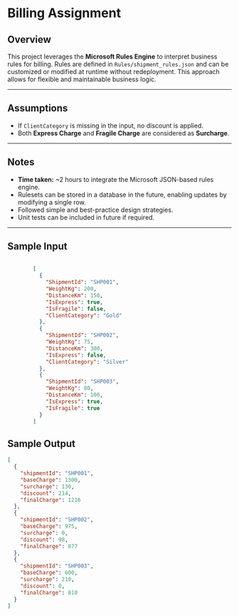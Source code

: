 # Billing Assignment

## Overview

This project leverages the **Microsoft Rules Engine** to interpret business rules for billing. Rules are defined in `Rules/shipment_rules.json` and can be customized or modified at runtime without redeployment. This approach allows for flexible and maintainable business logic.

---

## Assumptions

- If `ClientCategory` is missing in the input, no discount is applied.
- Both **Express Charge** and **Fragile Charge** are considered as **Surcharge**.

---

## Notes

- **Time taken:** ~2 hours to integrate the Microsoft JSON-based rules engine.
- Rulesets can be stored in a database in the future, enabling updates by modifying a single row.
- Followed simple and best-practice design strategies.
- Unit tests can be included in future if required.

---

## Sample Input
```json

        [
          {
            "ShipmentId": "SHP001",
            "WeightKg": 200,
            "DistanceKm": 150,
            "IsExpress": true,
            "IsFragile": false,
            "ClientCategory": "Gold"
          },
          {
            "ShipmentId": "SHP002",
            "WeightKg": 75,
            "DistanceKm": 300,
            "IsExpress": false,
            "ClientCategory": "Silver"
          },
          {
            "ShipmentId": "SHP003",
            "WeightKg": 80,
            "DistanceKm": 100,
            "IsExpress": true,
            "IsFragile": true
          }
        ]
```


## Sample Output

```json
[
  {
    "shipmentId": "SHP001",
    "baseCharge": 1300,
    "surcharge": 130,
    "discount": 214,
    "finalCharge": 1216
  },
  {
    "shipmentId": "SHP002",
    "baseCharge": 975,
    "surcharge": 0,
    "discount": 98,
    "finalCharge": 877
  },
  {
    "shipmentId": "SHP003",
    "baseCharge": 600,
    "surcharge": 210,
    "discount": 0,
    "finalCharge": 810
  }
]
```

